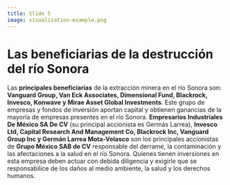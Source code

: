 ```yaml
---
title: Slide 5
image: visualization-example.png
---
```


# Las beneficiarias de la destrucción del río Sonora

Las **principales beneficiarias** de la extracción minera en el río Sonora son: **Vanguard Group, Van Eck Associates, Dimensional Fund, Blackrock, Invesco, Konwave y Mirae Asset Global Investments**. Este grupo de empresas y fondos de inversión aportan capital y obtienen ganancias de la mayoría de empresas presentes en el río Sonora. **Empresarios Industriales De México SA De CV** (su principal accionista es Germás Larrea), **Invesco Ltd, Capital Research And Management Co, Blackrock Inc, Vanguard Group Inc y Germán Larrea Mota-Velasco** son los principales accionistas de **Grupo México SAB de CV** responsable del derrame, la contaminación y las afectaciones a la salud en el río Sonora. Quienes tienen inversiones en esta empresa deben actuar con debida diligencia y exigirle que se responsabilice de los daños al medio ambiente, la salud y los derechos humanos.

